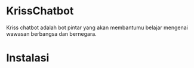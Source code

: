 # KrissChatbot
  Kriss chatbot adalah bot pintar yang akan membantumu belajar mengenai wawasan berbangsa dan bernegara.
  
# Instalasi
